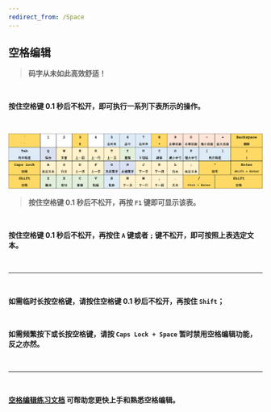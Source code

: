 ```yaml
---
redirect_from: /Space
---
```


## 空格编辑

> **码字从未如此高效舒适！**

<br>

**按住空格键 0.1 秒后不松开，即可执行一系列下表所示的操作。**

<br>

![空格编辑键位表](/space.png)

> **按住空格键 0.1 秒后不松开，再按 `F1` 键即可显示该表。**

<br>

**按住空格键 0.1 秒后不松开，再按住 `A` 键或者 `;` 键不松开，即可按照上表选定文本。**

<br>

---

<br>

**如需临时长按空格键，请按住空格键 0.1 秒后不松开，再按住 `Shift`；**

<br>

**如需频繁按下或长按空格键，请按 `Caps Lock + Space` 暂时禁用空格编辑功能，反之亦然。**

<br>

---

<br>

**[空格编辑练习文档](/空格编辑练习文档.docx) 可帮助您更快上手和熟悉空格编辑。**
